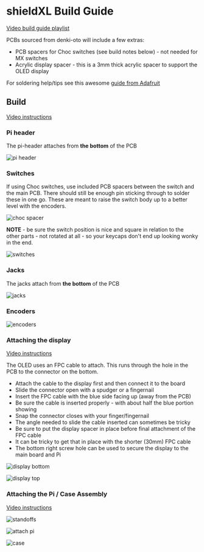 # shieldXL Build Guide

[Video build guide playlist](https://youtube.com/playlist?list=PLYhX2rtncmtN1OSebuMCquus0ssT5jDe1)

PCBs sourced from denki-oto will include a few extras:

* PCB spacers for Choc switches (see build notes below) - not needed for MX switches  
* Acrylic display spacer - this is a 3mm thick acrylic spacer to support the OLED display

For soldering help/tips see this awesome [guide from Adafruit](https://learn.adafruit.com/adafruit-guide-excellent-soldering/common-problems)  

## Build

[Video instructions](https://youtu.be/Cyyh8wZTWDU)

### Pi header

The pi-header attaches from __the bottom__ of the PCB

![pi header](images/build/build-pi-header.jpg)

### Switches

If using Choc switches, use included PCB spacers between the switch and the main PCB. There should still be enough pin sticking through to solder these in one go. These are meant to raise the switch body up to a better level with the encoders.  

![choc spacer](images/build/build-choc-spacer.jpg)

__NOTE__ - be sure the switch position is nice and square in relation to the other parts - not rotated at all - so your keycaps don't end up looking wonky in the end.  

![switches](images/build/build-switches.jpg)

### Jacks

The jacks attach from __the bottom__ of the PCB

![jacks](images/build/build-jacks.jpg)

### Encoders

![encoders](images/build/build-encoders.jpg)

### Attaching the display

[Video instructions](https://youtu.be/nq_Z90EFWEE)

The OLED uses an FPC cable to attach. This runs through the hole in the PCB to the connector on the bottom.

* Attach the cable to the display first and then connect it to the board
* Slide the connector open with a spudger or a fingernail  
* Insert the FPC cable with the blue side facing up (away from the PCB)  
* Be sure the cable is inserted properly - with about half the blue portion showing  
* Snap the connector closes with your finger/fingernail  
* The angle needed to slide the cable inserted can sometimes be tricky  
* Be sure to put the display spacer in place before final attachment of the FPC cable  
* It can be tricky to get that in place with the shorter (30mm) FPC cable
* The bottom right screw hole can be used to secure the display to the main board and Pi  

![display bottom](images/build/build-display-bottom.jpg)

![display top](images/build/build-display-top.jpg)

### Attaching the Pi / Case Assembly

[Video instructions](https://youtu.be/K84_22LJrQo)

![standoffs](images/build/build-standoffs.jpg)

![attach pi](images/build/build-attach-pi.jpg)

![case](images/build/build-case.jpg)